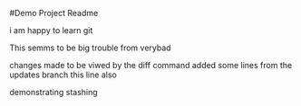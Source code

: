 #Demo Project Readme

i am happy to learn git


This semms to be big trouble from verybad


changes made to be viwed by the diff command
added some lines from the updates branch
this line also

demonstrating stashing